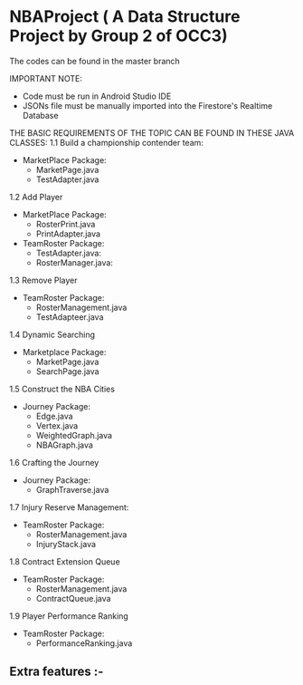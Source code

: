 # NBAProject ( A Data Structure Project by Group 2 of OCC3)

The codes can be found in the master branch 

IMPORTANT NOTE:
  - Code must be run in Android Studio IDE 
  - JSONs file must be manually imported into the Firestore's Realtime Database

THE BASIC REQUIREMENTS OF THE TOPIC CAN BE FOUND IN THESE JAVA CLASSES:
1.1 Build a championship contender team:
- MarketPlace Package:
  - MarketPage.java
  - TestAdapter.java

1.2 Add Player
- MarketPlace Package:
  - RosterPrint.java
  - PrintAdapter.java
- TeamRoster Package:
  - TestAdapter.java:
  - RosterManager.java:

1.3 Remove Player
- TeamRoster Package:
  - RosterManagement.java
  - TestAdapteer.java

1.4 Dynamic Searching
- Marketplace Package:
  - MarketPage.java
  - SearchPage.java

1.5 Construct the NBA Cities
- Journey Package:
  - Edge.java
  - Vertex.java
  - WeightedGraph.java
  - NBAGraph.java

1.6 Crafting the Journey
- Journey Package:
  - GraphTraverse.java

1.7 Injury Reserve Management:
- TeamRoster Package:
  - RosterManagement.java
  - InjuryStack.java

1.8 Contract Extension Queue
- TeamRoster Package:
  - RosterManagement.java
  - ContractQueue.java

1.9 Player Performance Ranking 
- TeamRoster Package:
  - PerformanceRanking.java

Extra features :-
-


